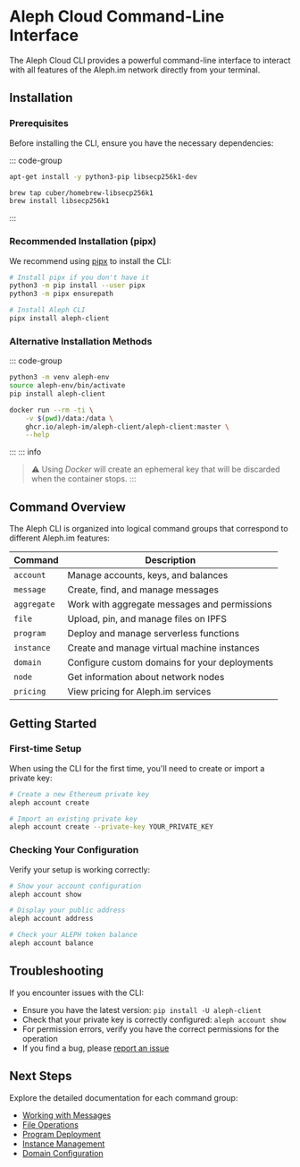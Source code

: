 # Aleph Cloud Command-Line Interface

The Aleph Cloud CLI provides a powerful command-line interface to interact with all features of the Aleph.im network directly from your terminal.

## Installation

### Prerequisites

Before installing the CLI, ensure you have the necessary dependencies:

::: code-group

```bash [Linux]
apt-get install -y python3-pip libsecp256k1-dev
```

```bash [macOS]
brew tap cuber/homebrew-libsecp256k1
brew install libsecp256k1
```

:::

### Recommended Installation (pipx)

We recommend using [pipx](https://github.com/pypa/pipx) to install the CLI:

```bash
# Install pipx if you don't have it
python3 -m pip install --user pipx
python3 -m pipx ensurepath

# Install Aleph CLI
pipx install aleph-client
```

### Alternative Installation Methods

::: code-group

```bash [Python]
python3 -m venv aleph-env
source aleph-env/bin/activate
pip install aleph-client
```

```bash [Docker]
docker run --rm -ti \
    -v $(pwd)/data:/data \
    ghcr.io/aleph-im/aleph-client/aleph-client:master \
    --help
```
:::
::: info
> ⚠️ Using _Docker_ will create an ephemeral key that will be discarded when the container stops.
:::
## Command Overview

The Aleph CLI is organized into logical command groups that correspond to different Aleph.im features:

| Command | Description |
|---------|-------------|
| `account` | Manage accounts, keys, and balances |
| `message` | Create, find, and manage messages |
| `aggregate` | Work with aggregate messages and permissions |
| `file` | Upload, pin, and manage files on IPFS |
| `program` | Deploy and manage serverless functions |
| `instance` | Create and manage virtual machine instances |
| `domain` | Configure custom domains for your deployments |
| `node` | Get information about network nodes |
| `pricing` | View pricing for Aleph.im services |

## Getting Started

### First-time Setup

When using the CLI for the first time, you'll need to create or import a private key:

```bash
# Create a new Ethereum private key
aleph account create

# Import an existing private key
aleph account create --private-key YOUR_PRIVATE_KEY
```

### Checking Your Configuration

Verify your setup is working correctly:

```bash
# Show your account configuration
aleph account show

# Display your public address
aleph account address

# Check your ALEPH token balance
aleph account balance
```

## Troubleshooting

If you encounter issues with the CLI:

- Ensure you have the latest version: `pip install -U aleph-client`
- Check that your private key is correctly configured: `aleph account show`
- For permission errors, verify you have the correct permissions for the operation
- If you find a bug, please [report an issue](https://github.com/aleph-im/support/issues)

## Next Steps

Explore the detailed documentation for each command group:

- [Working with Messages](/devhub/building-applications/messaging/)
- [File Operations](/devhub/building-applications/data-storage/getting-started)
- [Program Deployment](/devhub/compute-resources/functions/getting-started)
- [Instance Management](/devhub/compute-resources/standard-instances/)
- [Domain Configuration](/devhub/deploying-and-hosting/custom-domains/setup)